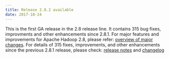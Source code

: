 ```yaml
---
title: Release 2.8.2 available
date: 2017-10-24
---
```

<!---
  Licensed under the Apache License, Version 2.0 (the "License");
  you may not use this file except in compliance with the License.
  You may obtain a copy of the License at

   http://www.apache.org/licenses/LICENSE-2.0

  Unless required by applicable law or agreed to in writing, software
  distributed under the License is distributed on an "AS IS" BASIS,
  WITHOUT WARRANTIES OR CONDITIONS OF ANY KIND, either express or implied.
  See the License for the specific language governing permissions and
  limitations under the License. See accompanying LICENSE file.
-->


This is the first GA release in the 2.8 release line. It contains 315
bug fixes, improvments and other enhancements since 2.8.1. For major
features and improvements for Apache Hadoop 2.8, please refer: [overview
of major changes](http://hadoop.apache.org/docs/r2.8.2/index.html). For
details of 315 fixes, improvements, and other enhancements since the
previous 2.8.1 release, please check: [release
notes](http://hadoop.apache.org/docs/r2.8.2/hadoop-project-dist/hadoop-common/release/2.8.2/RELEASENOTES.2.8.2.html)
and
[changelog](http://hadoop.apache.org/docs/r2.8.2/hadoop-project-dist/hadoop-common/release/2.8.2/CHANGES.2.8.2.html)
